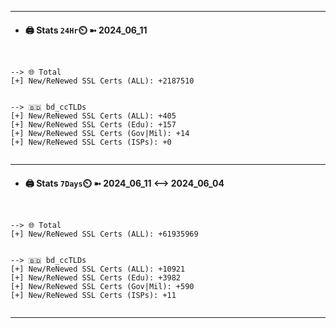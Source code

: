 

---
- #### 🖨️ **Stats** `24Hr`⏲️ ➼ 2024_06_11
```console


--> 🌐 Total
[+] New/ReNewed SSL Certs (ALL): +2187510


--> 🇧🇩 bd_ccTLDs
[+] New/ReNewed SSL Certs (ALL): +405
[+] New/ReNewed SSL Certs (Edu): +157
[+] New/ReNewed SSL Certs (Gov|Mil): +14
[+] New/ReNewed SSL Certs (ISPs): +0


```

---
- #### 🖨️ **Stats** `7Days`⏲️ ➼ 2024_06_11 <--> 2024_06_04
```console


--> 🌐 Total
[+] New/ReNewed SSL Certs (ALL): +61935969


--> 🇧🇩 bd_ccTLDs
[+] New/ReNewed SSL Certs (ALL): +10921
[+] New/ReNewed SSL Certs (Edu): +3982
[+] New/ReNewed SSL Certs (Gov|Mil): +590
[+] New/ReNewed SSL Certs (ISPs): +11


```

---


